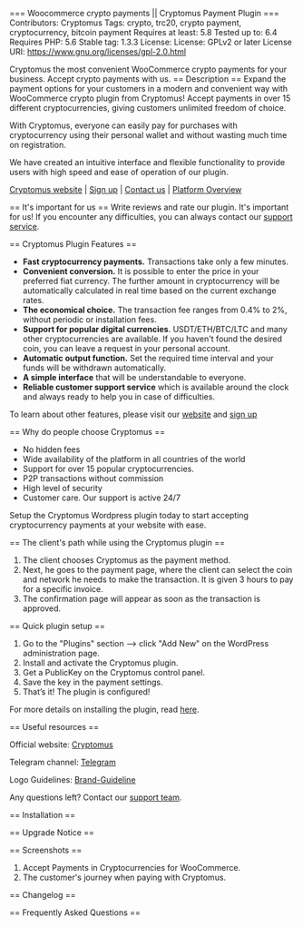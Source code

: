 === Woocommerce crypto payments || Cryptomus Payment Plugin ===
Contributors: Cryptomus
Tags: crypto, trc20, crypto payment, cryptocurrency, bitcoin payment
Requires at least: 5.8
Tested up to: 6.4
Requires PHP: 5.6
Stable tag: 1.3.3
License: License: GPLv2 or later
License URI: https://www.gnu.org/licenses/gpl-2.0.html

Cryptomus the most convenient WooCommerce crypto payments for your business. Accept crypto payments with us.
== Description ==
Expand the payment options for your customers in a modern and convenient way with WooCommerce crypto plugin from Cryptomus! Accept payments in over 15 different cryptocurrencies, giving customers unlimited freedom of choice.

With Cryptomus, everyone can easily pay for purchases with cryptocurrency using their personal wallet and without wasting much time on registration.

We have created an intuitive interface and flexible functionality to provide users with high speed and ease of operation of our plugin.

[Cryptomus website](https://cryptomus.com/?utm_source=wordpress&utm_medium=plugin-description) | [Sign up](https://app.cryptomus.com/?utm_source=wordpress&utm_medium=plugin-description) | [Contact us](https://t.me/cryptomussupport) | [Platform Overview](https://www.youtube.com/watch?v=MqdfrZgfoBo&t)


== It's important for us ==
Write reviews and rate our plugin. It's important for us!
If you encounter any difficulties, you can always contact our [support service](https://t.me/cryptomus_complaints).


== Сryptomus Plugin Features ==

* **Fast cryptocurrency payments.** Transactions take only a few minutes.
* **Convenient conversion.** It is possible to enter the price in your preferred fiat currency. The further amount in cryptocurrency will be automatically calculated in real time based on the current exchange rates.
* **The economical choice.** The transaction fee ranges from 0.4% to 2%, without periodic or installation fees.
* **Support for popular digital currencies**. USDT/ETH/BTC/LTC and many other cryptocurrencies are available. If you haven't found the desired coin, you can leave a request in your personal account.
* **Automatic output function.** Set the required time interval and your funds will be withdrawn automatically.
* **A simple interface** that will be understandable to everyone.
* **Reliable customer support service** which is available around the clock and always ready to help you in case of difficulties.

To learn about other features, please visit our [website](https://cryptomus.com/?utm_source=wordpress&utm_medium=plugin-description) and [sign up](https://app.cryptomus.com/?utm_source=wordpress&utm_medium=plugin-description)


== Why do people choose Cryptomus ==

* No hidden fees
* Wide availability of the platform in all countries of the world
* Support for over 15 popular cryptocurrencies.
* P2P transactions without commission
* High level of security
* Customer care. Our support is active 24/7

Setup the Cryptomus Wordpress plugin today to start accepting cryptocurrency payments at your website with ease.


== The client's path while using the Cryptomus plugin ==

1. The client chooses Cryptomus as the payment method.
2. Next, he goes to the payment page, where the client can select the coin and network he needs to make the transaction. It is given 3 hours to pay for a specific invoice.
3. The confirmation page will appear as soon as the transaction is approved.


== Quick plugin setup ==

1. Go to the "Plugins" section —> click "Add New" on the WordPress administration page.
2. Install and activate the Cryptomus plugin.
3. Get a PublicKey on the Cryptomus control panel.
4. Save the key in the payment settings.
5. That’s it! The plugin is configured!

For more details on installing the plugin, read [here](https://cryptomus.com/blog/how-to-accept-crypto-on-your-wordpress-website-with-woocommerce-payment-plugin/?utm_source=wordpress&utm_medium=plugin-description).

== Useful resources ==

Official website: [Cryptomus](https://cryptomus.com/?utm_source=wordpress&utm_medium=plugin-description)

Telegram channel: [Telegram](https://t.me/cryptomus_com)

Logo Guidelines: [Brand-Guideline](https://cryptomus.com/brand-guideline/?utm_source=wordpress&utm_medium=plugin-description)


Any questions left? Contact our [support team](https://t.me/cryptomussupport).


== Installation ==

== Upgrade Notice ==

== Screenshots ==
 1. Accept Payments in Cryptocurrencies for WooCommerce.
 2. The customer's journey when paying with Cryptomus.

== Changelog ==

== Frequently Asked Questions ==


